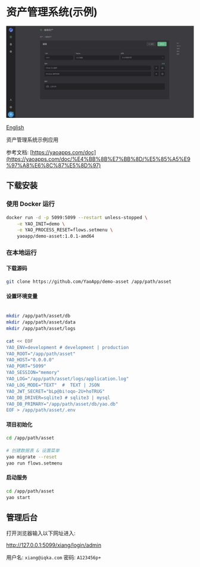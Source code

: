 # 资产管理系统(示例)

![Image](docs/images/intro.png)

[English](README.md)

资产管理系统示例应用

参考文档: [https://yaoapps.com/doc](https://yaoapps.com/doc/%E4%BB%8B%E7%BB%8D/%E5%85%A5%E9%97%A8%E6%8C%87%E5%8D%97)

## 下载安装

### 使用 Docker 运行

```bash
docker run -d -p 5099:5099 --restart unless-stopped \
    -e YAO_INIT=demo \
    -e YAO_PROCESS_RESET=flows.setmenu \
    yaoapp/demo-asset:1.0.1-amd64
```

### 在本地运行

#### 下载源码

```bash
git clone https://github.com/YaoApp/demo-asset /app/path/asset

```

#### 设置环境变量

```bash

mkdir /app/path/asset/db
mkdir /app/path/asset/data
mkdir /app/path/asset/logs

cat << EOF
YAO_ENV=development # development | production
YAO_ROOT="/app/path/asset"
YAO_HOST="0.0.0.0"
YAO_PORT="5099"
YAO_SESSION="memory"
YAO_LOG="/app/path/asset/logs/application.log"
YAO_LOG_MODE="TEXT"  #  TEXT | JSON
YAO_JWT_SECRET="bLp@bi!oqo-2U+hoTRUG"
YAO_DB_DRIVER=sqlite3 # sqlite3 | mysql
YAO_DB_PRIMARY="/app/path/asset/db/yao.db"
EOF > /app/path/asset/.env
```

#### 项目初始化

```bash
cd /app/path/asset

# 创建数据表 & 设置菜单
yao migrate --reset
yao run flows.setmenu
```

#### 启动服务

```bash
cd /app/path/asset
yao start
```

## 管理后台

打开浏览器输入以下网址进入:

http://127.0.0.1:5099/xiang/login/admin

用户名: `xiang@iqka.com`
密码: `A123456p+`
